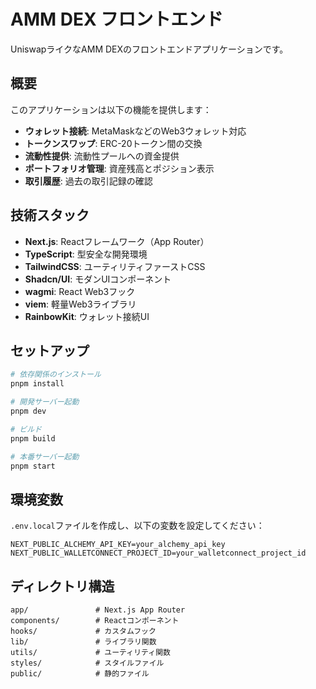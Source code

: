 # AMM DEX フロントエンド

UniswapライクなAMM DEXのフロントエンドアプリケーションです。

## 概要

このアプリケーションは以下の機能を提供します：

- **ウォレット接続**: MetaMaskなどのWeb3ウォレット対応
- **トークンスワップ**: ERC-20トークン間の交換
- **流動性提供**: 流動性プールへの資金提供
- **ポートフォリオ管理**: 資産残高とポジション表示
- **取引履歴**: 過去の取引記録の確認

## 技術スタック

- **Next.js**: Reactフレームワーク（App Router）
- **TypeScript**: 型安全な開発環境
- **TailwindCSS**: ユーティリティファーストCSS
- **Shadcn/UI**: モダンUIコンポーネント
- **wagmi**: React Web3フック
- **viem**: 軽量Web3ライブラリ
- **RainbowKit**: ウォレット接続UI

## セットアップ

```bash
# 依存関係のインストール
pnpm install

# 開発サーバー起動
pnpm dev

# ビルド
pnpm build

# 本番サーバー起動
pnpm start
```

## 環境変数

`.env.local`ファイルを作成し、以下の変数を設定してください：

```
NEXT_PUBLIC_ALCHEMY_API_KEY=your_alchemy_api_key
NEXT_PUBLIC_WALLETCONNECT_PROJECT_ID=your_walletconnect_project_id
```

## ディレクトリ構造

```
app/               # Next.js App Router
components/        # Reactコンポーネント
hooks/             # カスタムフック
lib/               # ライブラリ関数
utils/             # ユーティリティ関数
styles/            # スタイルファイル
public/            # 静的ファイル
```